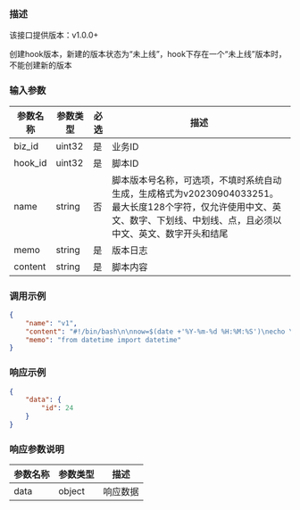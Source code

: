 ### 描述

该接口提供版本：v1.0.0+


创建hook版本，新建的版本状态为“未上线”，hook下存在一个“未上线”版本时，不能创建新的版本

### 输入参数

| 参数名称 | 参数类型 | 必选 | 描述     |
| -------- | -------- | ---- | -------- |
| biz_id   | uint32   | 是   | 业务ID   |
| hook_id  | uint32   | 是   | 脚本ID   |
| name     | string   | 否   | 脚本版本号名称，可选项，不填时系统自动生成，生成格式为v20230904033251。最大长度128个字符，仅允许使用中文、英文、数字、下划线、中划线、点，且必须以中文、英文、数字开头和结尾 |
| memo     | string   | 是   | 版本日志 |
| content  | string   | 是   | 脚本内容 |

### 调用示例

```json
{
    "name": "v1",
    "content": "#!/bin/bash\n\nnow=$(date +'%Y-%m-%d %H:%M:%S')\necho \"hello, start at $now\"\n",
    "memo": "from datetime import datetime"
}
```

### 响应示例

```json
{
    "data": {
        "id": 24
    }
}
```

### 响应参数说明

| 参数名称 | 参数类型 | 描述     |
| -------- | -------- | -------- |
| data     | object   | 响应数据 |